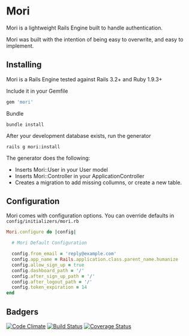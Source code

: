# Mori

Mori is a lightweight Rails Engine built to handle authentication.

Mori was built with the intention of being easy to overwrite, and easy to implement.

## Installing

Mori is a Rails Engine tested against Rails 3.2+ and Ruby 1.9.3+

Include it in your Gemfile
``` ruby
gem 'mori'
```

Bundle
```
bundle install
```

After your development database exists, run the generator
```
rails g mori:install
```

The generator does the following:
  - Inserts Mori::User in your User model
  - Inserts Mori::Controller in your ApplicationController
  - Creates a migration to add missing collumns, or create a new table.

## Configuration

Mori comes with configuration options. You can override defaults in `config/initializers/mori.rb`

``` ruby
Mori.configure do |config|

  # Mori Default Configuration

  config.from_email = 'reply@example.com'
  config.app_name = Rails.application.class.parent_name.humanize
  config.allow_sign_up = true
  config.dashboard_path = '/'
  config.after_sign_up_path = '/'
  config.after_logout_path = '/'
  config.token_expiration = 14
end

```

## Badgers
[![Code Climate](https://codeclimate.com/github/pineworks/mori.png)](https://codeclimate.com/github/pineworks/mori)
[![Build Status](https://travis-ci.org/pineworks/mori.png?branch=master)](https://travis-ci.org/pineworks/mori)
[![Coverage Status](https://coveralls.io/repos/pineworks/mori/badge.png?branch=master)](https://coveralls.io/r/pineworks/mori?branch=master)

